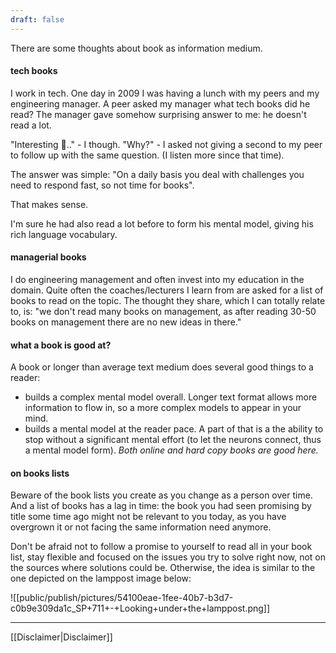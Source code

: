 ```yaml
---
draft: false
---
```


There are some thoughts about book as information medium.

#### tech books
I work in tech. One day in 2009 I was having a lunch with my peers and my engineering manager. A peer asked my manager what tech books did he read? The manager gave somehow surprising answer to me: he doesn't read a lot.

"Interesting 🤨.." - I though. "Why?" - I asked not giving a second to my peer to follow up with the same question. (I listen more since that time).

The answer was simple: "On a daily basis you deal with challenges you need to respond fast, so not time for books". 

That makes sense.

I'm sure he had also read a lot before to form his mental model, giving his rich language vocabulary.

#### managerial books
I do engineering management and often invest into my education in the domain. 
Quite often the coaches/lecturers I learn from are asked for a list of books to read on the topic. The thought they share, which I can totally relate to, is: "we don't read many books on management, as after reading 30-50 books on management there are no new ideas in there."

#### what a book is good at?
A book or longer than average text medium does several good things to a reader: 
- builds a complex mental model overall. Longer text format allows more information to flow in, so a more complex models to appear in your mind.
- builds a mental model at the reader pace. A part of that is a the ability to stop without a significant mental effort (to let the neurons connect, thus a mental model form). *Both online and hard copy books are good here.*

#### on books lists
Beware of the book lists you create as you change as a person over time. And a list of books has a lag in time: the book you had seen promising by title some time ago might not be relevant to you today, as you have overgrown it or not facing the same information need anymore. 

Don't be afraid not to follow a promise to yourself to read all in your book list, stay flexible and focused on the issues you try to solve right now, not on the sources where solutions could be. Otherwise, the idea is similar to the one depicted on the lamppost image below:

![[public/publish/pictures/54100eae-1fee-40b7-b3d7-c0b9e309da1c_SP+711+-+Looking+under+the+lamppost.png]]

----
[[Disclaimer|Disclaimer]]